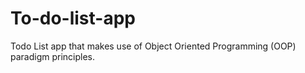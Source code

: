 # To-do-list-app
Todo List app that makes use of Object Oriented Programming (OOP) paradigm principles. 
